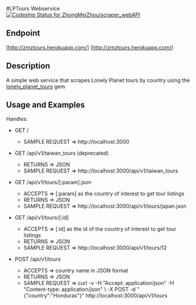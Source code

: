 #LPTours Webservice [ ![Codeship Status for ZhongMeiZhou/scraper_webAPI](https://codeship.com/projects/5a3f7fb0-62aa-0133-fec9-1af77e49650b/status?branch=master)](https://codeship.com/projects/112659)

## Endpoint
  
 [http://zmztours.herokuapp.com/] (http://zmztours.herokuapp.com/)


## Description

A simple web service that scrapes Lonely Planet tours by country using the [lonely_planet_tours](https://github.com/ZhongMeiZhou/scraper_project) gem


## Usage and Examples

Handles:

- GET /
  - SAMPLE REQUEST => http://localhost:3000

- GET /api/v1/taiwan_tours (deprecated)
  - RETURNS => JSON
  - SAMPLE REQUEST => http://localhost:3000/api/v1/taiwan_tours

- GET /api/v1/tours/[:param].json
  - ACCEPTS => [:param] as the country of interest to get tour listings
  - RETURNS => JSON
  - SAMPLE REQUEST => http://localhost:3000/api/v1/tours/japan.json

- GET /api/v1/tours/[:id]
  - ACCEPTS => [:id] as the id of the country of interest to get tour listings
  - RETURNS => JSON
  - SAMPLE REQUEST => http://localhost:3000/api/v1/tours/12

- POST /api/v1/tours
  - ACCEPTS => country name in JSON format
  - RETURNS => JSON
  - SAMPLE REQUEST =>  curl -v -H "Accept: application/json" -H "Content-type: application/json" \ -X POST -d "{\"country\":\"Honduras\"}" http://localhost:3000/api/v1/tours
